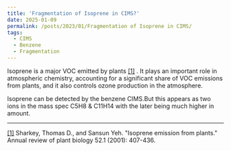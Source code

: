 ```yaml
---
title: 'Fragmentation of Isoprene in CIMS?'
date: 2025-01-09
permalink: /posts/2023/01/Fragmentation of Isoprene in CIMS/
tags:
  - CIMS
  - Benzene
  - Fragmentation
---
```


Isoprene is a major VOC emitted by plants <a name="_ftnref1" href="#_ftn1">[1]</a> . It plays an important role in atmospheric chemistry, accounting for a significant share of VOC emissions from plants, and it also controls ozone production in the atmosphere.

Isoprene can be detected by the benzene CIMS.But this appears as two ions in the mass spec C5H8 & C11H14 with the later being much higher in amount. 


<hr size="1" />

<a name="_ftn1" href="#_ftnref1">[1]</a> Sharkey, Thomas D., and Sansun Yeh. "Isoprene emission from plants." Annual review of plant biology 52.1 (2001): 407-436.